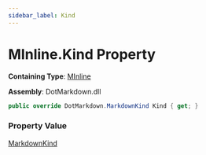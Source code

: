 ```yaml
---
sidebar_label: Kind
---
```


# MInline\.Kind Property

**Containing Type**: [MInline](../index.md)

**Assembly**: DotMarkdown\.dll

```csharp
public override DotMarkdown.MarkdownKind Kind { get; }
```

### Property Value

[MarkdownKind](../../../MarkdownKind/index.md)

